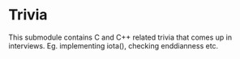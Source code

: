 # Trivia

This submodule contains C and C++ related trivia that comes up in interviews. Eg. implementing iota(), checking enddianness etc.

